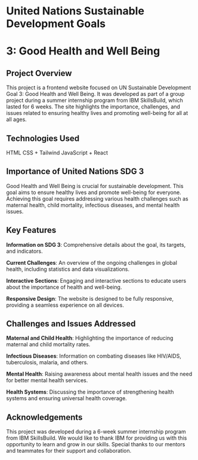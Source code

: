 # United Nations Sustainable Development Goals 
# 3: Good Health and Well Being

## Project Overview
This project is a frontend website focused on UN Sustainable Development Goal 3: Good Health and Well Being. It was developed as part of a group project during a summer internship program from IBM SkillsBuild, which lasted for 6 weeks. The site highlights the importance, challenges, and issues related to ensuring healthy lives and promoting well-being for all at all ages.

## Technologies Used
HTML
CSS + Tailwind
JavaScript + React

## Importance of United Nations SDG 3
Good Health and Well Being is crucial for sustainable development. This goal aims to ensure healthy lives and promote well-being for everyone. Achieving this goal requires addressing various health challenges such as maternal health, child mortality, infectious diseases, and mental health issues.

## Key Features

**Information on SDG 3**: Comprehensive details about the goal, its targets, and indicators.

**Current Challenges**: An overview of the ongoing challenges in global health, including statistics and data visualizations.

**Interactive Sections**: Engaging and interactive sections to educate users about the importance of health and well-being.

**Responsive Design**: The website is designed to be fully responsive, providing a seamless experience on all devices.

## Challenges and Issues Addressed

**Maternal and Child Health**: Highlighting the importance of reducing maternal and child mortality rates.

**Infectious Diseases**: Information on combating diseases like HIV/AIDS, tuberculosis, malaria, and others.

**Mental Health**: Raising awareness about mental health issues and the need for better mental health services.

**Health Systems**: Discussing the importance of strengthening health systems and ensuring universal health coverage.

## Acknowledgements
This project was developed during a 6-week summer internship program from IBM SkillsBuild. We would like to thank IBM for providing us with this opportunity to learn and grow in our skills. Special thanks to our mentors and teammates for their support and collaboration.
